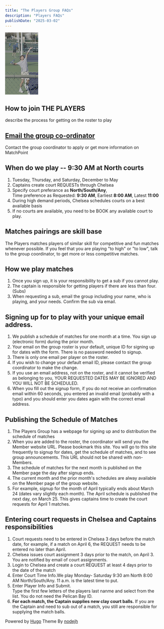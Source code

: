 ```yaml
---
title: "The Players Group FAQs"
description: "Players FAQs"
publishDate: "2025-03-02"
---
```


![Casper Rudd practice at Indian Wells 2025](content-images/casperruudindianwellsbillcaufield_crop.png)

## How to join THE PLAYERS<br>

  describe the process for getting on the roster to play

## [Email the group co-ordinator](mailto:turnerdb1@gmail.com)<br>
Contact the group coordinator to apply or get more information on MatchPoint

## When do we play -- 9:30 AM at North courts<br>
1. Tuesday, Thursday, and Saturday, December to May<br>
2. Captains create court REQUESTs through Chelsea<br>
3. Specify court preferance as **North/South/Any**,<br>
   Time preference as Requested: **9:30 AM**,  Earliest **8:00 AM**, Latest **11:00**<br>
 4. During high demand periods, Chelsea schedules courts on a best available basis
 5. If no courts are available, you need to be BOOK any available court to play.
## Matches pairings are skill base
The Players matches players of similar skill for competitive and fun matches whenever possible.
If you feel that you are playing "to high" or "to low", talk to the group coordinator, to get more or less competitive matches.
## How we play matches
1. Once you sign up, it is your responsibility to get a sub if you cannot play.<br>
2. The captain is responsible for getting players if there are less than four. (Subs)<br>
3. When requesting a sub, email the group including your name, who is playing, and your needs.  Confirm the sub via email.<br>
## Signing up for to play with your unique email address.
1. We publish a schedule of matches for one month at a time.  You sign up (electronic form) during the prior month.
3. Your email on the group roster is your default, unique ID for signing up for dates with the form. There is no password needed to signup.
4. There is only one email per player on the roster.
5. If you wish to change your default email ID, please contact the group coordinator to make the change.
6. If you use an email address, not on the roster, and it cannot be verified as belonging to you, YOUR REQUESTED DATES MAY BE IGNORED AND YOU WILL NOT BE SCHEDULED.
7. When you fill out the signup form, if you do not receive an confirmation email within 60 seconds, you entered an invalid email (probably with a typo) and you should enter you dates again with the correct email address.
## Publishing the Schedule of Matches
1. The Players Group has a webpage for signing up and to distribution the schedule of matches
2. When you are added to the roster, the coordinator will send you the Member website URL.  Please bookmark this site. You will go to this site frequently to signup for dates, get the schedule of matches, and to see group announcements.  This URL should not be shared with non-Members.
3. The schedule of matches for the next month is published on the Member page the day after signup ends.
4. The current month and the prior month's schedules are alway available on the Member page of the group website.
5. For example, signup for the month of April typically ends about March 24 (dates vary slightly each month). The April schedule is published the next day, on March 25. This gives captains time to create the court requests for April 1 matches. 
## Entering court requests in Chelsea and Captains responsibilities
1. Court requests need to be entered in Chelsea 3 days before the match date, for example, if a match on April 6, the REQUEST needs to be entered no later than April.
2. Chelsea issues court assignment 3 days prior to the match, on April 3. You are notified by email of court assignments.
3. Login to Chelsea and create a court REQUEST at least 4 days prior to the date of the match <br>
4. Enter Court Time Info.We play Monday- Saturday 9:30 am North 8:00 AM North/South/Any. 11 a.m. is the latest time to put.<br>
5. Enter Player Info and Submit.<br>
   Type the first few letters of the players last nanme and select from the list.  You do not need the Pelican Bay ID.<br>
6. **For each match, the Captain supplies new clay court balls.** If you are the Captain and need to sub out of a match, you still are responsible for supplying the match balls.<br>

Powered by [Hugo](http://www.gohugo.io/) Theme By [nodejh](https://github.com/nodejh/hugo-theme-mini)
